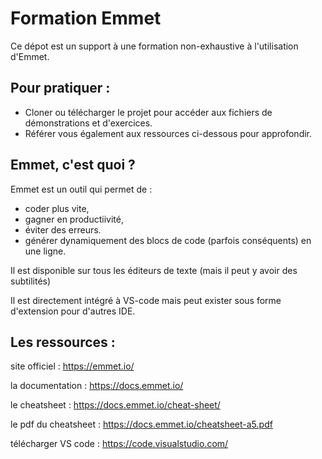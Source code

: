 # Formation Emmet

Ce dépot est un support à une formation non-exhaustive à l'utilisation d'Emmet.

## Pour pratiquer :
 - Cloner ou télécharger le projet pour accéder aux fichiers de démonstrations et d'exercices.
 - Référer vous également aux ressources ci-dessous pour approfondir.
 
## Emmet, c'est quoi ?

Emmet est un outil qui permet de :
- coder plus vite, 
- gagner en productiivité, 
- éviter des erreurs.
- générer dynamiquement des blocs de code (parfois conséquents) en une ligne.

Il est disponible sur tous les éditeurs de texte (mais il peut y avoir des subtilités)

Il est directement intégré à VS-code mais peut exister sous forme d'extension pour d'autres IDE.


## Les ressources :

site officiel : https://emmet.io/

la documentation : https://docs.emmet.io/
	
le cheatsheet : https://docs.emmet.io/cheat-sheet/

le pdf du cheatsheet : https://docs.emmet.io/cheatsheet-a5.pdf
	
télécharger VS code : https://code.visualstudio.com/
